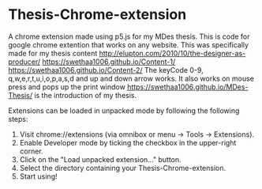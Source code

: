 # Thesis-Chrome-extension
A chrome extension made using p5.js for my MDes thesis.
This is code for google chrome extention that works on any website. 
This was specifically made for my thesis content
 http://elupton.com/2010/10/the-designer-as-producer/
 https://swethaa1006.github.io/Content-1/
 https://swethaa1006.github.io/Content-2/
 The keyCode 0-9, q,w,e,r,t,u,i,o,p,a,s,d and up and down arrow works.
 It also works on mouse press and pops up the print window 
 https://swethaa1006.github.io/MDes-Thesis/ is the introduction of my thesis.
 

Extensions can be loaded in unpacked mode by following the following steps:
1. Visit chrome://extensions (via omnibox or menu -> Tools -> Extensions).
2. Enable Developer mode by ticking the checkbox in the upper-right corner.
3. Click on the "Load unpacked extension..." button.
4. Select the directory containing your Thesis-Chrome-extension.
5. Start using!
